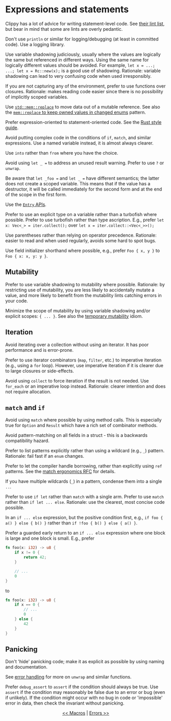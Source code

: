# Expressions and statements

Clippy has a lot of advice for writing statement-level code.
See [their lint list](https://rust-lang.github.io/rust-clippy/master/), but bear in mind that some are lints are overly pedantic.

Don't use `println` or similar for logging/debugging (at least in committed code).
Use a logging library.

Use variable shadowing judiciously, usually where the values are logically the same but referenced in different ways.
Using the same name for logically different values should be avoided.
For example, `let x = ...; ...; let x = Rc::new(x);` is a good use of shadowing.
Rationale: variable shadowing can lead to very confusing code when used irresponsibly.

If you are not capturing any of the environment, prefer to use functions over closures.
Rationale: makes reading code easier since there is no possibility of implicitly scoped variables.

Use [`std::mem::replace`](https://doc.rust-lang.org/nightly/std/mem/fn.replace.html) to move data out of a mutable reference.
See also the [`mem::replace` to keep owned values in changed enums](https://github.com/rust-unofficial/patterns/blob/master/idioms/mem-replace.md) pattern.

Prefer expression-oriented to statement-oriented code.
See the [Rust style guide](https://github.com/rust-lang/rfcs/blob/master/style-guide/advice.md#expressions).

Avoid putting complex code in the conditions of `if`, `match`, and similar expressions.
Use a named variable instead, it is almost always clearer.

Use `into` rather than `from` where you have the choice.

Avoid using `let _ =` to address an unused result warning.
Prefer to use `?` or `unwrap`.

Be aware that `let _foo =` and `let _ =` have different semantics; the latter does not create a scoped variable.
This means that if the value has a destructor, it will be called immediately for the second form and at the end of the scope in the first form.

Use the [`Entry` APIs](https://doc.rust-lang.org/nightly/std/collections/hash_map/enum.Entry.html).

Prefer to use an explicit type on a variable rather than a turbofish where possible.
Prefer to use turbofish rather than type ascription.
E.g., prefer `let x: Vec<_> = iter.collect();` over `let x = iter.collect::<Vec<_>>();`

Use parentheses rather than relying on operator precedence.
Rationale: easier to read and when used regularly, avoids some hard to spot bugs.

Use field initializer shorthand where possible, e.g., prefer `Foo { x, y }` to `Foo { x: x, y: y }`.

## Mutability

Prefer to use variable shadowing to mutability where possible.
Rationale: by restricting use of mutability, you are less likely to accidentally mutate a value, and more likely to benefit from the mutability lints catching errors in your code.

Minimize the scope of mutability by using variable shadowing and/or explicit scopes: `{ ... }`.
See also the [temporary mutability](https://github.com/rust-unofficial/patterns/blob/master/idioms/temporary-mutability.md) idiom.


## Iteration

Avoid iterating over a collection without using an iterator.
It has poor performance and is error-prone.

Prefer to use iterator combinators (`map`, `filter`, etc.) to imperative iteration (e.g., using a `for` loop).
However, use imperative iteration if it is clearer due to large closures or side-effects.

Avoid using `collect` to force iteration if the result is not needed.
Use `for_each` or an imperative loop instead.
Rationale: clearer intention and does not require allocation.


## `match` and `if`

Avoid using `match` where possible by using method calls.
This is especially true for `Option` and `Result` which have a rich set of combinator methods.

Avoid pattern-matching on all fields in a struct - this is a backwards compatibility hazard.

Prefer to list patterns explicitly rather than using a wildcard (e.g., `_`) pattern.
Rationale: fail fast if an `enum` changes.

Prefer to let the compiler handle borrowing, rather than explicitly using `ref` patterns.
See the [match ergonomics RFC](https://github.com/rust-lang/rfcs/blob/master/text/2005-match-ergonomics.md) for details.

If you have multiple wildcards (`_`) in a pattern, condense them into a single `..`.

Prefer to use `if let` rather than `match` with a single arm.
Prefer to use `match` rather than `if let ... else`.
Rationale: use the clearest, most concise code possible.

In an `if ... else` expression, but the positive condition first, e.g., `if foo { a() } else { b() }` rather than `if !foo { b() } else { a() }`.

Prefer a guarded early return to an `if ... else` expression where one block is large and one block is small.
E.g., prefer

```rust
fn foo(x: i32) -> u8 {
    if x != 0 {
        return 42;    
    }

    // ...
    0
}
```

to

```rust
fn foo(x: i32) -> u8 {
    if x == 0 {
        // ...
        0
    } else {
        42
    }
}
```

## Panicking

Don't 'hide' panicking code; make it as explicit as possible by using naming and documentation.

See [error handling](errors.md) for more on `unwrap` and similar functions.

Prefer `debug_assert` to `assert` if the condition should always be true.
Use `assert` if the condition may reasonably be false due to an error or bug (even if unlikely).
If the condition might occur with no bug in code or 'impossible' error in data, then check the invariant without panicking.

<p align="center">
<a href="macros.md">&lt;&lt; Macros</a> | <a href="errors.md">Errors &gt;&gt;</a>
</p>
